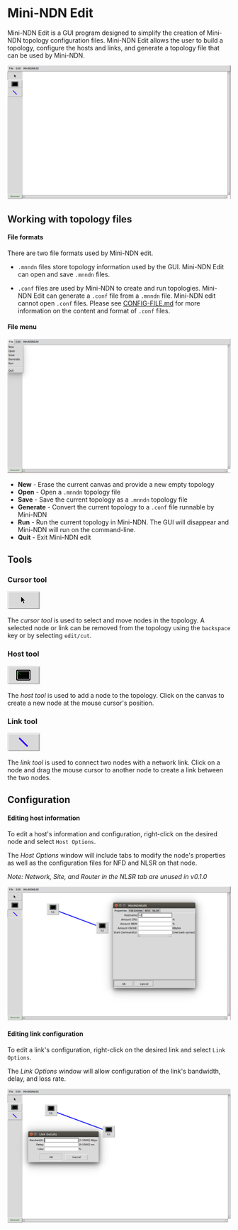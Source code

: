 Mini-NDN Edit
=============

Mini-NDN Edit is a GUI program designed to simplify the creation of Mini-NDN topology
configuration files. Mini-NDN Edit allows the user to build a topology, configure the hosts and
links, and generate a topology file that can be used by Mini-NDN.

![minindnedit](img/gui/minindnedit.png)

## Working with topology files

#### File formats

There are two file formats used by Mini-NDN edit.

* ``.mnndn`` files store topology information used by the GUI. Mini-NDN Edit can open and
save ``.mnndn`` files.

* ``.conf`` files are used by Mini-NDN to create and run topologies. Mini-NDN Edit can generate a
``.conf`` file from a ``.mnndn`` file. Mini-NDN edit cannot open ``.conf`` files. Please see
[CONFIG-FILE.md](CONFIG.md) for more information on the content and format of ``.conf`` files.

#### File menu

![file-dropdown](img/gui/file-dropdown.png)

* **New** - Erase the current canvas and provide a new empty topology
* **Open** - Open a ``.mnndn`` topology file
* **Save** - Save the current topology as a ``.mnndn`` topology file
* **Generate** - Convert the current topology to a ``.conf`` file runnable by Mini-NDN
* **Run** - Run the current topology in Mini-NDN. The GUI will disappear and Mini-NDN will run on
            the command-line.
* **Quit** - Exit Mini-NDN edit

## Tools

### Cursor tool
![cursor-tool](img/gui/cursor-tool.png)

The *cursor tool* is used to select and move nodes in the topology. A selected node or link can be
removed from the topology using the ``backspace`` key or by selecting ``edit/cut``.

### Host tool
![host-tool](img/gui/host-tool.png)

The *host tool* is used to add a node to the topology. Click on the canvas to create a new node at
the mouse cursor's position.

### Link tool
![link-tool](img/gui/link-tool.png)

The *link tool* is used to connect two nodes with a network link. Click on a node and drag the mouse
cursor to another node to create a link between the two nodes.

## Configuration

#### Editing host information

To edit a host's information and configuration, right-click on the desired node and select
``Host Options``.

The *Host Options* window will include tabs to modify the node's properties as well as the
configuration files for NFD and NLSR on that node.

*Note: Network, Site, and Router in the NLSR tab are unused in v0.1.0*

![host-config](img/gui/host-config.png)

#### Editing link configuration

To edit a link's configuration, right-click on the desired link and select ``Link Options``.

The *Link Options* window will allow configuration of the link's bandwidth, delay, and loss rate.

![link-details](img/gui/link-details.png)
